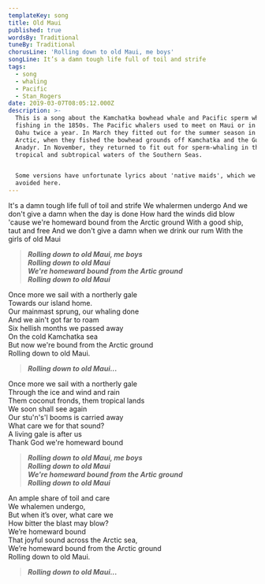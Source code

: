```yaml
---
templateKey: song
title: Old Maui
published: true
wordsBy: Traditional
tuneBy: Traditional
chorusLine: 'Rolling down to old Maui, me boys'
songLine: It’s a damn tough life full of toil and strife
tags:
  - song
  - whaling
  - Pacific
  - Stan_Rogers
date: 2019-03-07T08:05:12.000Z
description: >-
  This is a song about the Kamchatka bowhead whale and Pacific sperm whale
  fishing in the 1850s. The Pacific whalers used to meet on Maui or in nearby
  Oahu twice a year. In March they fitted out for the summer season in the
  Arctic, when they fished the bowhead grounds off Kamchatka and the Gulf on
  Anadyr. In November, they returned to fit out for sperm-whaling in the
  tropical and subtropical waters of the Southern Seas.


  Some versions have unfortunate lyrics about 'native maids', which we have
  avoided here.
---
```

It's a damn tough life full of toil and strife
We whalermen undergo
And we don't give a damn when the day is done
How hard the winds did blow\
'cause we're homeward bound from the Arctic ground
With a good ship, taut and free
And we don't give a damn when we drink our rum
With the girls of old Maui

>***Rolling down to old Maui, me boys***\
***Rolling down to old Maui***\
***We're homeward bound from the Artic ground***\
***Rolling down to old Maui***

Once more we sail with a northerly gale\
Towards our island home.\
Our mainmast sprung, our whaling done\
And we ain't got far to roam\
Six hellish months we passed away\
On the cold Kamchatka sea\
But now we're bound from the Arctic ground\
Rolling down to old Maui.

>***Rolling down to old Maui...***

Once more we sail with a northerly gale\
Through the ice and wind and rain\
Them coconut fronds, them tropical lands\
We soon shall see again\
Our stu'n's'l booms is carried away\
What care we for that sound?\
A living gale is after us\
Thank God we're homeward bound

>***Rolling down to old Maui, me boys***\
***Rolling down to old Maui***\
***We're homeward bound from the Artic ground***\
***Rolling down to old Maui***

An ample share of toil and care\
We whalemen undergo,\
But when it’s over, what care we\
How bitter the blast may blow?\
We’re homeward bound\
That joyful sound across the Arctic sea,\
We’re homeward bound from the Arctic ground\
Rolling down to old Maui.

>***Rolling down to old Maui...***

